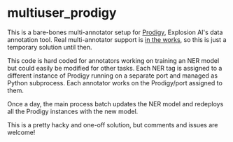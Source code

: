 # multiuser_prodigy

This is a bare-bones multi-annotator setup for [Prodigy](http://prodi.gy/),
Explosion AI's data annotation tool. Real multi-annotator support is [in the
works](https://support.prodi.gy/t/prodigy-roadmap/32), so this is just a
temporary solution until then.

This code is hard coded for annotators working on training an NER model but
could easily be modified for other tasks. Each NER tag is assigned to a different
instance of Prodigy running on a separate port and managed as Python
subprocess. Each annotator works on the Prodigy/port assigned to them.

Once a day, the main process batch updates the NER model and redeploys all the
Prodigy instances with the new model.

This is a pretty hacky and one-off solution, but comments and issues are
welcome!
